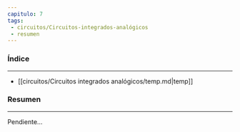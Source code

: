 ```yaml
---
capitulo: 7
tags: 
 - circuitos/Circuitos-integrados-analógicos
 - resumen
---
```

### Índice 
---
* [[circuitos/Circuitos integrados analógicos/temp.md|temp]]

### Resumen
---
Pendiente...